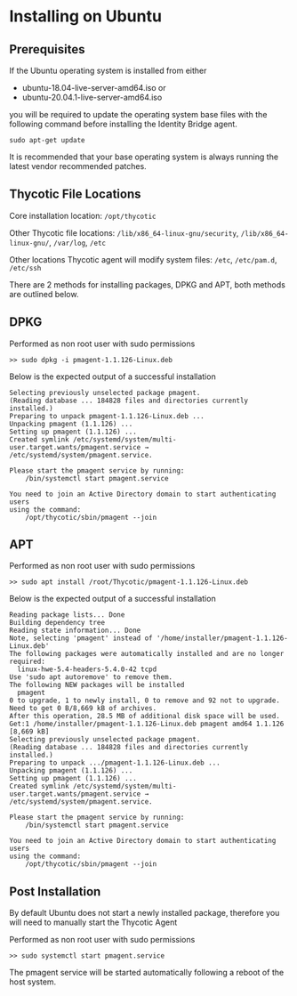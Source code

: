 [title]: # (Ubuntu)
[tags]: # (setup)
[priority]: # (6)
# Installing on Ubuntu

## Prerequisites

If the Ubuntu operating system is installed from either

* ubuntu-18.04-live-server-amd64.iso or
* ubuntu-20.04.1-live-server-amd64.iso

you will be required to update the operating system base files with the following command before installing the Identity Bridge agent.

`sudo apt-get update`

It is recommended that your base operating system is always running the latest vendor recommended patches.

## Thycotic File Locations

Core installation location: `/opt/thycotic`

Other Thycotic file locations: `/lib/x86_64-linux-gnu/security`, `/lib/x86_64-linux-gnu/`, `/var/log`, `/etc`

Other locations Thycotic agent will modify system files: `/etc`, `/etc/pam.d`, `/etc/ssh`

There are 2 methods for installing packages, DPKG and APT, both methods are outlined below.

## DPKG

Performed as non root user with sudo permissions

`>> sudo dpkg -i pmagent-1.1.126-Linux.deb`

Below is the expected output of a successful installation

```
Selecting previously unselected package pmagent.
(Reading database ... 184828 files and directories currently installed.)
Preparing to unpack pmagent-1.1.126-Linux.deb ...
Unpacking pmagent (1.1.126) ...
Setting up pmagent (1.1.126) ...
Created symlink /etc/systemd/system/multi-user.target.wants/pmagent.service → /etc/systemd/system/pmagent.service.

Please start the pmagent service by running:
    /bin/systemctl start pmagent.service

You need to join an Active Directory domain to start authenticating users
using the command:
    /opt/thycotic/sbin/pmagent --join
```

## APT

Performed as non root user with sudo permissions

`>> sudo apt install /root/Thycotic/pmagent-1.1.126-Linux.deb`

Below is the expected output of a successful installation

```
Reading package lists... Done
Building dependency tree
Reading state information... Done
Note, selecting 'pmagent' instead of '/home/installer/pmagent-1.1.126-Linux.deb'
The following packages were automatically installed and are no longer required:
  linux-hwe-5.4-headers-5.4.0-42 tcpd
Use 'sudo apt autoremove' to remove them.
The following NEW packages will be installed
  pmagent
0 to upgrade, 1 to newly install, 0 to remove and 92 not to upgrade.
Need to get 0 B/8,669 kB of archives.
After this operation, 28.5 MB of additional disk space will be used.
Get:1 /home/installer/pmagent-1.1.126-Linux.deb pmagent amd64 1.1.126 [8,669 kB]
Selecting previously unselected package pmagent.
(Reading database ... 184828 files and directories currently installed.)
Preparing to unpack .../pmagent-1.1.126-Linux.deb ...
Unpacking pmagent (1.1.126) ...
Setting up pmagent (1.1.126) ...
Created symlink /etc/systemd/system/multi-user.target.wants/pmagent.service → /etc/systemd/system/pmagent.service.

Please start the pmagent service by running:
    /bin/systemctl start pmagent.service

You need to join an Active Directory domain to start authenticating users
using the command:
    /opt/thycotic/sbin/pmagent --join
```

## Post Installation

By default Ubuntu does not start a newly installed package, therefore you will need to manually start the Thycotic Agent

Performed as non root user with sudo permissions

`>> sudo systemctl start pmagent.service`

The pmagent service will be started automatically following a reboot of the host system.
